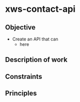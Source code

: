 # xws-contact-api

## Objective
* Create an API that can
  * here

## Description of work


## Constraints


## Principles 

